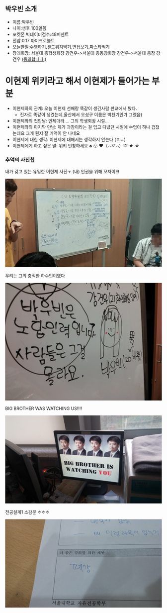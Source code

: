 ## 박우빈 소개

- 이름:박우빈
- 나이:생후 100일쯤
- 포켓몬  빅데이터점수:48퍼센트
- 전압:0.17 마이크로볼트
- 오늘한일:수영하기,샌드위치먹기,면접보기,파스타먹기
- 장래희망: 서울대 총학생회장 강건우->서울대 총동창회장 강건우->서울대 총장 강건우 [(동의합니다.)](https://www1.president.go.kr/petitions?order=best)

# 이현제 위키라고 해서 이현제가 들어가는 부분

- 이현제와의 관계: 오늘 이현제 선배랑 똑같이 생긴사람 판교에서 봤다.
  - 진자로 똑같이 생겼는데,울산에서 오셨구 이름은 박찬기인가 그랬음)
- 이현제와의 첫만남: 언제더라.... 그의 학생회장 시절...
- 이현제와의 마지막 만남: 제가 과잠이라는 걸 입고 다녔던 시절에 수업이 하나 겁쳤는데요 그게 뭔지 잘 기억이 안 나네요
- 이현제에 대한 생각: 이현제에 대해서는 생각하지 안는다 (ㅈㅅ) 
- 이현제에게 하고 싶은 말: 위키 번창하세요 ♣ ♧ ♥（*⌒▽⌒*）♡ ★ ☆

### 추억의 사진첩

내가 갖고 있는 유일한 이현제 사진ㅜ (내) 인권을 위해 모자이크

![](./Images/2014_07_11_20_05_12.jpg)

우리는 그의 충직한 하수인이였다

![](./Images/20140529_000542.jpg)

BIG BROTHER WAS WATCHING US!!!!

![](./Images/20140904_183933.jpg)

전공설계1 소감문 ㅎㅎㅎ

![](./Images/20140611_170054.jpg)
